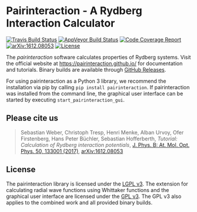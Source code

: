 # Pairinteraction - A Rydberg Interaction Calculator

[![Travis Build Status][travis-svg]][travis-link]
[![AppVeyor Build Status][appveyor-svg]][appveyor-link]
[![Code Coverage Report][codecov-svg]][codecov-link]
[![arXiv:1612.08053][arXiv-svg]][arXiv-link]
[![License][license-svg]][gpl-link]
   
The *pairinteraction* software calculates properties of Rydberg systems. Visit the official website at https://pairinteraction.github.io/ for documentation and tutorials.
Binary builds are available through [GitHub Releases](https://github.com/pairinteraction/pairinteraction/releases).

For using pairinteraction as a Python 3 library, we recommend the installation via pip by calling `pip install pairinteraction`. If pairinteraction was installed from the command line, the graphical user interface can be started by executing `start_pairinteraction_gui`.

## Please cite us

> Sebastian Weber, Christoph Tresp, Henri Menke, Alban Urvoy, Ofer Firstenberg, Hans Peter Büchler, Sebastian Hofferberth, *Tutorial: Calculation of Rydberg interaction potentials*, [J. Phys. B: At. Mol. Opt. Phys. 50, 133001 (2017)][journal-link], [arXiv:1612.08053][arXiv-link]

## License

The pairinteraction library is licensed under the [LGPL v3][lgpl-link]. The extension for calculating
radial wave functions using Whittaker functions and the graphical user interface are licensed under the [GPL v3][gpl-link].
The GPL v3 also applies to the combined work and all provided binary builds.

[travis-svg]: https://img.shields.io/travis/pairinteraction/pairinteraction.svg?branch=master&style=flat&logo=travis
[travis-link]: https://travis-ci.org/pairinteraction/pairinteraction
[appveyor-svg]: https://ci.appveyor.com/api/projects/status/t5l4unwt210gq3al/branch/master?svg=true
[appveyor-link]: https://ci.appveyor.com/project/pairinteraction/pairinteraction/branch/master
[codecov-svg]: https://codecov.io/gh/pairinteraction/pairinteraction/branch/master/graph/badge.svg
[codecov-link]: https://codecov.io/gh/pairinteraction/pairinteraction
[arXiv-svg]: https://img.shields.io/badge/arXiv-1612.08053-b31b1b.svg?style=flat
[arXiv-link]: https://arxiv.org/abs/1612.08053
[license-svg]: https://img.shields.io/badge/License-GPLv3-blue.svg?style=flat
[gpl-link]: https://www.gnu.org/licenses/gpl-3.0.html
[lgpl-link]: https://www.gnu.org/licenses/lgpl-3.0.html
[journal-link]: https://doi.org/10.1088/1361-6455/aa743a
